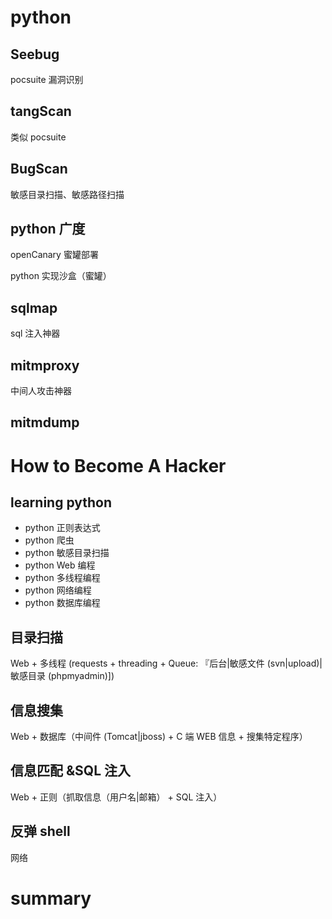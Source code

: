 # python

## Seebug
pocsuite
漏洞识别

## tangScan
类似 pocsuite

## BugScan
敏感目录扫描、敏感路径扫描

## python 广度
openCanary 蜜罐部署

python 实现沙盒（蜜罐）

## sqlmap
sql 注入神器

## mitmproxy
中间人攻击神器

## mitmdump

# How to Become A Hacker

## learning python
- python 正则表达式
- python 爬虫
- python 敏感目录扫描
- python Web 编程
- python 多线程编程
- python 网络编程
- python 数据库编程


## 目录扫描
Web + 多线程 (requests + threading + Queue: 『后台|敏感文件 (svn|upload)|敏感目录 (phpmyadmin)])

## 信息搜集
Web + 数据库（中间件 (Tomcat|jboss) + C 端 WEB 信息 + 搜集特定程序）

## 信息匹配 &SQL 注入
Web + 正则（抓取信息（用户名|邮箱） + SQL 注入）

## 反弹 shell
网络

# summary

